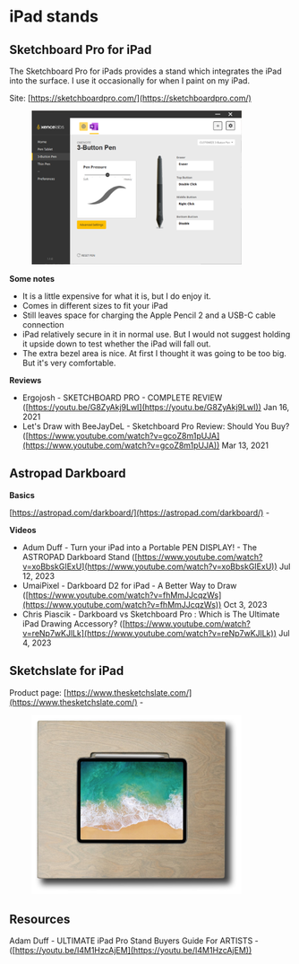 # iPad stands

## Sketchboard Pro for iPad

The Sketchboard Pro for iPads provides a stand which integrates the iPad into the surface. I use it occasionally for when I paint on my iPad.

Site: [https://sketchboardpro.com/](https://sketchboardpro.com/)

<div align="left">

<figure><img src="../.gitbook/assets/image (104).png" alt="" width="375"><figcaption></figcaption></figure>

</div>

**Some notes**

* It is a little expensive for what it is, but I do enjoy it.
* Comes in different sizes to fit your iPad
* Still leaves space for charging the Apple Pencil 2 and a USB-C cable connection
* iPad relatively secure in it in normal use. But I would not suggest holding it upside down to test whether the iPad will fall out.
* The extra bezel area is nice. At first I thought it was going to be too big. But it's very comfortable.

**Reviews**

* Ergojosh - SKETCHBOARD PRO - COMPLETE REVIEW ([https://youtu.be/G8ZyAkj9LwI](https://youtu.be/G8ZyAkj9LwI)) Jan 16, 2021
* Let's Draw with BeeJayDeL - Sketchboard Pro Review: Should You Buy? ([https://www.youtube.com/watch?v=gcoZ8m1pUJA](https://www.youtube.com/watch?v=gcoZ8m1pUJA)) Mar 13, 2021



## Astropad Darkboard

**Basics**&#x20;

[https://astropad.com/darkboard/](https://astropad.com/darkboard/)  -&#x20;

**Videos**

* Adum Duff - Turn your iPad into a Portable PEN DISPLAY! - The ASTROPAD Darkboard Stand ([https://www.youtube.com/watch?v=xoBbskGIExU](https://www.youtube.com/watch?v=xoBbskGIExU)) Jul 12, 2023&#x20;
* UmaiPixel - Darkboard D2 for iPad - A Better Way to Draw ([https://www.youtube.com/watch?v=fhMmJJcqzWs](https://www.youtube.com/watch?v=fhMmJJcqzWs)) Oct 3, 2023
* Chris Piascik - Darkboard vs Sketchboard Pro : Which is The Ultimate iPad Drawing Accessory? ([https://www.youtube.com/watch?v=reNp7wKJlLk](https://www.youtube.com/watch?v=reNp7wKJlLk)) Jul 4, 2023

## Sketchslate for iPad

Product page: [https://www.thesketchslate.com/](https://www.thesketchslate.com/) -&#x20;

<div align="left">

<figure><img src="../.gitbook/assets/image.png" alt="" width="375"><figcaption></figcaption></figure>

</div>

## Resources

Adam Duff - ULTIMATE iPad Pro Stand Buyers Guide For ARTISTS - ([https://youtu.be/I4M1HzcAjEM](https://youtu.be/I4M1HzcAjEM))

